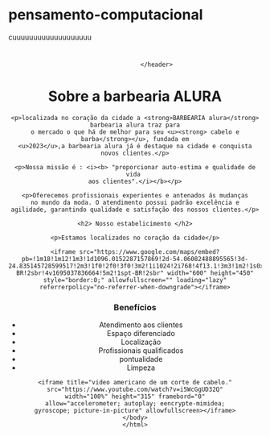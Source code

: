 # pensamento-computacional
cuuuuuuuuuuuuuuuuuuu

<!DOCTYPE html>
<html>
<head>
    <meta charset='utf-8'>
    <meta http-equiv='X-UA-Compatible' content='IE=edge'>
    <title>BARBEARIA ALURA</title>
    <meta name='viewport' content='width=device-width, initial-scale=1'>
    <link rel='stylesheet' type='text/css' media='screen' href='main.css'>
    <link rel="stylesheet" href="style.css">
    <script src='main.js'></script>
</head>
<body>
    <header>
        <div class="cabecalho">
            <h1>
                <a 
                <img src="logo.png" alt="logo da Barbearia Alura na cor preta." width="177" heiight="250" id="logo">
                </h1>
                </div>

                </header>
   <h1 class="titulo-principal">Sobre a barbearia ALURA</h1>

    <p>localizada no coração da cidade a <strong>BARBEARIA alura</strong> barbearia alura traz para
    o mercado o que há de melhor para seu <u><strong> cabelo e barba</strong></u>, fundada em
    <u>2023</u>,a barbearia alura já é destaque na cidade e conquista
    novos clientes.</p>

    <p>Nossa missão é : <i><b> "proporcionar auto-estima e qualidade de vida 
    aos clientes".</i></b></p>

    <p>Oferecemos profissionais experientes e antenados ás mudanças
    no mundo da moda. O atendimento possui padrão excelência e
    agilidade, garantindo qualidade e satisfação dos nossos clientes.</p>
    
    <h2> Nosso estabelicimento </h2>

    <p>Estamos localizados no coração da cidade</p>

    <iframe src="https://www.google.com/maps/embed?pb=!1m18!1m12!1m3!1d1096.0152287157869!2d-54.06082488895565!3d-24.835145728599517!2m3!1f0!2f0!3f0!3m2!1i1024!2i768!4f13.1!3m3!1m2!1s0x94f38af27d5be3c5%3A0x2c7e3aa179e303a8!2sCabeleireiro!5e0!3m2!1spt-BR!2sbr!4v1695037836664!5m2!1spt-BR!2sbr" width="600" height="450" style="border:0;" allowfullscreen="" loading="lazy" referrerpolicy="no-referrer-when-downgrade"></iframe>

<h3>Benefícios</h3>
<ul>
    <li>Atendimento aos clientes</li>
    <li>Espaço diferenciado</li>
    <li>Localização</li>
    <li>Profissionais qualificados</li>
    <li>pontualidade</li>
    <li>Limpeza</li>
    </ul>

    <iframe title="video americano de um corte de cabelo."
    src="https://www.youtube.com/watch?v=i5WcGgUD32Q"
    width="100%" height="315" framebord="0"
    allow="accelerometer; autoplay; eencrypte-mimidea;
    gyroscope; picture-in-picture" allowfullscreen></iframe>
    </body>
    </html>